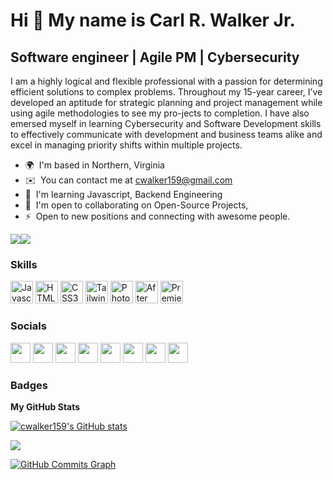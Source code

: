 Hi 👋 My name is Carl R. Walker Jr.
===================================

Software engineer | Agile PM | Cybersecurity
--------------------------------------------

I am a highly logical and flexible professional with a passion for determining efficient solutions to complex problems. Throughout my 15-year career, I’ve developed an aptitude for strategic planning and project management while using agile methodologies to see my pro-jects to completion. I have also emersed myself in learning Cybersecurity and Software Development skills to effectively communicate with development and business teams alike and excel in managing priority shifts within multiple projects.

* 🌍  I'm based in Northern, Virginia
* ✉️  You can contact me at [cwalker159@gmail.com](mailto:cwalker159@gmail.com)
* 🧠  I'm learning Javascript, Backend Engineering
* 🤝  I'm open to collaborating on Open-Source Projects,
* ⚡  Open to new positions and connecting with awesome people.

<a href="https://www.twitter.com/cwalker159" target="_blank" rel="noreferrer"><img
src="https://img.shields.io/twitter/follow/cwalker159?logo=twitter&style=for-the-badge&color=6366f1&labelColor=1c1917"
/></a><a href="https://www.twitch.tv/cwalker159" target="_blank" rel="noreferrer"><img
src="https://img.shields.io/twitch/status/cwalker159?logo=twitchsx&style=for-the-badge&color=6366f1&labelColor=1c1917&label=TWITCH+STATUS" /></a>

### Skills

<p align="left">
<a href="https://developer.mozilla.org/en-US/docs/Web/JavaScript" target="_blank" rel="noreferrer"><img src="https://raw.githubusercontent.com/danielcranney/readme-generator/main/public/icons/skills/javascript-colored.svg" width="36" height="36" alt="Javascript" /></a>
<a href="https://developer.mozilla.org/en-US/docs/Glossary/HTML5" target="_blank" rel="noreferrer"><img src="https://raw.githubusercontent.com/danielcranney/readme-generator/main/public/icons/skills/html5-colored.svg" width="36" height="36" alt="HTML5" /></a>
<a href="https://www.w3.org/TR/CSS/#css" target="_blank" rel="noreferrer"><img src="https://raw.githubusercontent.com/danielcranney/readme-generator/main/public/icons/skills/css3-colored.svg" width="36" height="36" alt="CSS3" /></a>
<a href="https://tailwindcss.com/" target="_blank" rel="noreferrer"><img src="https://raw.githubusercontent.com/danielcranney/readme-generator/main/public/icons/skills/tailwindcss-colored.svg" width="36" height="36" alt="TailwindCSS" /></a>
<a href="https://www.adobe.com/uk/products/photoshop.html" target="_blank" rel="noreferrer"><img src="https://raw.githubusercontent.com/danielcranney/readme-generator/main/public/icons/skills/photoshop-colored-dark.svg" width="36" height="36" alt="Photoshop" /></a>
<a href="https://www.adobe.com/uk/products/aftereffects.html" target="_blank" rel="noreferrer"><img src="https://raw.githubusercontent.com/danielcranney/readme-generator/main/public/icons/skills/aftereffects-colored-dark.svg" width="36" height="36" alt="After Effects" /></a>
<a href="https://www.adobe.com/uk/products/premiere.html" target="_blank" rel="noreferrer"><img src="https://raw.githubusercontent.com/danielcranney/readme-generator/main/public/icons/skills/premierepro-colored-dark.svg" width="36" height="36" alt="Premiere Pro" /></a>
</p>


### Socials

<p align="left"> <a href="https://www.codepen.io/carl-r-walker-jr" target="_blank" rel="noreferrer"><img src="https://raw.githubusercontent.com/danielcranney/readme-generator/main/public/icons/socials/codepen-dark.svg" width="32" height="32" /></a> <a href="https://discord.com/users/DogPatchZero6#4673" target="_blank" rel="noreferrer"><img src="https://raw.githubusercontent.com/danielcranney/readme-generator/main/public/icons/socials/discord.svg" width="32" height="32" /></a> <a href="https://www.facebook.com/cwalker159/" target="_blank" rel="noreferrer"><img src="https://raw.githubusercontent.com/danielcranney/readme-generator/main/public/icons/socials/facebook.svg" width="32" height="32" /></a> <a href="https://www.github.com/cwalker159" target="_blank" rel="noreferrer"><img src="https://raw.githubusercontent.com/danielcranney/readme-generator/main/public/icons/socials/github-dark.svg" width="32" height="32" /></a> <a href="http://www.instagram.com/cwalker159/" target="_blank" rel="noreferrer"><img src="https://raw.githubusercontent.com/danielcranney/readme-generator/main/public/icons/socials/instagram.svg" width="32" height="32" /></a> <a href="https://www.linkedin.com/in/cwalker159/" target="_blank" rel="noreferrer"><img src="https://raw.githubusercontent.com/danielcranney/readme-generator/main/public/icons/socials/linkedin.svg" width="32" height="32" /></a> <a href="https://www.twitter.com/cwalker159" target="_blank" rel="noreferrer"><img src="https://raw.githubusercontent.com/danielcranney/readme-generator/main/public/icons/socials/twitter.svg" width="32" height="32" /></a> <a href="https://www.twitch.tv/cwalker159" target="_blank" rel="noreferrer"><img src="https://raw.githubusercontent.com/danielcranney/readme-generator/main/public/icons/socials/twitch.svg" width="32" height="32" /></a></p>

### Badges

<b>My GitHub Stats</b>

<a href="http://www.github.com/cwalker159"><img src="https://github-readme-stats.vercel.app/api?username=cwalker159&show_icons=true&hide=&count_private=true&title_color=14b8a6&text_color=ffffff&icon_color=6366f1&bg_color=1c1917&hide_border=true&show_icons=true" alt="cwalker159's GitHub stats" /></a>

<a href="http://www.github.com/cwalker159"><img src="https://github-readme-streak-stats.herokuapp.com/?user=cwalker159&stroke=ffffff&background=1c1917&ring=14b8a6&fire=14b8a6&currStreakNum=ffffff&currStreakLabel=14b8a6&sideNums=ffffff&sideLabels=ffffff&dates=ffffff&hide_border=true" /></a>

<a href="http://www.github.com/cwalker159"><img src="https://activity-graph.herokuapp.com/graph?username=cwalker159&bg_color=1c1917&color=ffffff&line=6366f1&point=ffffff&area_color=1c1917&area=true&hide_border=true&custom_title=GitHub%20Commits%20Graph" alt="GitHub Commits Graph" /></a>
